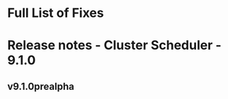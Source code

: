 # Full List of Fixes

# Release notes - Cluster Scheduler - 9.1.0

## v9.1.0prealpha

[//]: # (Eeach file has to end with two empty lines)

